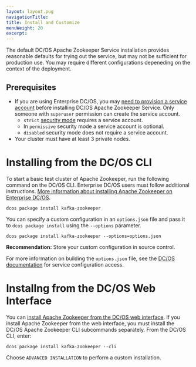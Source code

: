```yaml
---
layout: layout.pug
navigationTitle: 
title: Install and Customize
menuWeight: 20
excerpt:
---
```


<!-- This source repo for this topic is https://github.com/mesosphere/dcos-commons -->


The default DC/OS Apache Zookeeper Service installation provides reasonable defaults for trying out the service, but may not be sufficient for production use. You may require different configurations depeneding on the context of the deployment.

## Prerequisites

- If you are using Enterprise DC/OS, you may [need to provision a service account](/latest/security/service-auth/custom-service-auth/) before installing DC/OS Apache Zookeeper Service. Only someone with `superuser` permission can create the service account.
  - `strict` [security mode](/latest/administration/installing/custom/configuration-parameters/#security) requires a service account.
  - In `permissive` security mode a service account is optional.
  - `disabled` security mode does not require a service account.
- Your cluster must have at least 3 private nodes.

# Installing from the DC/OS CLI

To start a basic test cluster of Apache Zookeeper, run the following command on the DC/OS CLI. Enterprise DC/OS users must follow additional instructions. [More information about installing Apache Zookeeper on Enterprise DC/OS](/latest/security/service-auth/custom-service-auth/).

```shell
dcos package install kafka-zookeeper 
```

You can specify a custom configuration in an `options.json` file and pass it to `dcos package install` using the `--options` parameter.

```shell
dcos package install kafka-zookeeper --options=options.json
```

**Recommendation:** Store your custom configuration in source control.

For more information on building the `options.json` file, see the [DC/OS documentation](/latest/usage/managing-services/config-universe-service/) for service configuration access.

# Installng from the DC/OS Web Interface

You can [install Apache Zookeeper from the DC/OS web interface](/latest/usage/managing-services/install/). If you install Apache Zookeeper from the web interface, you must install the DC/OS Apache Zookeeper CLI subcommands separately. From the DC/OS CLI, enter:

```shell
dcos package install kafka-zookeeper --cli
```

Choose `ADVANCED INSTALLATION` to perform a custom installation.
